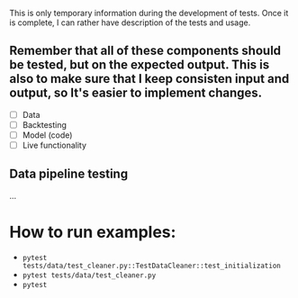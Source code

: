This is only temporary information during the development of tests. Once it is complete, I can rather have description of the tests and usage.<br>

## Remember that all of these components should be tested, but on the expected output. This is also to make sure that I keep consisten input and output, so It's easier to implement changes.
- [ ] Data
- [ ] Backtesting
- [ ] Model (code)
- [ ] Live functionality

## Data pipeline testing 
...

# How to run examples:
- ```pytest tests/data/test_cleaner.py::TestDataCleaner::test_initialization```
- ```pytest tests/data/test_cleaner.py```
- ```pytest```